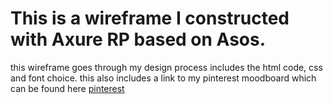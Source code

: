 # This is a wireframe I constructed with Axure RP based on Asos.

this wireframe goes through my design process includes the html code, css and font choice.
this also includes a link to my pinterest moodboard which can be found here
[pinterest](https://au.pinterest.com/flavourable_26/asos-wireframe/)

